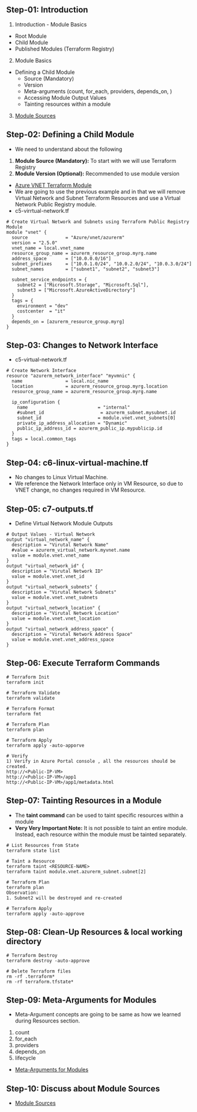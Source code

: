 ## Step-01: Introduction
1. Introduction - Module Basics  
  - Root Module
  - Child Module
  - Published Modules (Terraform Registry)

2. Module Basics
  - Defining a Child Module
    - Source (Mandatory)
    - Version
    - Meta-arguments (count, for_each, providers, depends_on, )
    - Accessing Module Output Values
    - Tainting resources within a module

3. [Module Sources](https://www.terraform.io/docs/language/modules/sources.html)    

## Step-02: Defining a Child Module
- We need to understand about the following
1. **Module Source (Mandatory):** To start with we will use Terraform Registry
2. **Module Version (Optional):** Recommended to use module version
- [Azure VNET Terraform Module](https://registry.terraform.io/modules/Azure/vnet/azurerm/latest)  
- We are going to use the previous example and in that we will remove Virtual Network and Subnet Terraform Resources and use a Virtual Network Public Registry module.
- c5-virrtual-network.tf
```t
# Create Virtual Network and Subnets using Terraform Public Registry Module
module "vnet" {
  source              = "Azure/vnet/azurerm"
  version = "2.5.0"
  vnet_name = local.vnet_name
  resource_group_name = azurerm_resource_group.myrg.name
  address_space       = ["10.0.0.0/16"]
  subnet_prefixes     = ["10.0.1.0/24", "10.0.2.0/24", "10.0.3.0/24"]
  subnet_names        = ["subnet1", "subnet2", "subnet3"]

  subnet_service_endpoints = {
    subnet2 = ["Microsoft.Storage", "Microsoft.Sql"],
    subnet3 = ["Microsoft.AzureActiveDirectory"]
  }
  tags = {
    environment = "dev"
    costcenter  = "it"
  }
  depends_on = [azurerm_resource_group.myrg]
}
```

## Step-03: Changes to Network Interface
- c5-virtual-network.tf
```t
# Create Network Interface
resource "azurerm_network_interface" "myvmnic" {
  name                = local.nic_name
  location            = azurerm_resource_group.myrg.location
  resource_group_name = azurerm_resource_group.myrg.name

  ip_configuration {
    name                          = "internal"
    #subnet_id                     = azurerm_subnet.mysubnet.id    
    subnet_id                     = module.vnet.vnet_subnets[0]
    private_ip_address_allocation = "Dynamic"
    public_ip_address_id = azurerm_public_ip.mypublicip.id
  }
  tags = local.common_tags
}
```

## Step-04: c6-linux-virtual-machine.tf
- No changes to Linux Virtual Machine.
- We reference the Network Interface only in VM Resource, so due to VNET change, no changes required in VM Resource.

## Step-05: c7-outputs.tf
- Define Virtual Network Module Outputs
```t
# Output Values - Virtual Network
output "virtual_network_name" {
  description = "Virutal Network Name"
  #value = azurerm_virtual_network.myvnet.name
  value = module.vnet.vnet_name
}
output "virtual_network_id" {
  description = "Virutal Network ID"
  value = module.vnet.vnet_id
}
output "virtual_network_subnets" {
  description = "Virutal Network Subnets"
  value = module.vnet.vnet_subnets
}
output "virtual_network_location" {
  description = "Virutal Network Location"
  value = module.vnet.vnet_location
}
output "virtual_network_address_space" {
  description = "Virutal Network Address Space"
  value = module.vnet.vnet_address_space
}
```

## Step-06: Execute Terraform Commands
```t
# Terraform Init
terraform init

# Terraform Validate
terraform validate

# Terraform Format
terraform fmt

# Terraform Plan
terraform plan

# Terraform Apply
terraform apply -auto-apporve

# Verify
1) Verify in Azure Portal console , all the resources should be created.
http://<Public-IP-VM>
http://<Public-IP-VM>/app1
http://<Public-IP-VM>/app1/metadata.html
```

## Step-07: Tainting Resources in a Module
- The **taint command** can be used to taint specific resources within a module
- **Very Very Important Note:** It is not possible to taint an entire module. Instead, each resource within the module must be tainted separately.
```t
# List Resources from State
terraform state list

# Taint a Resource
terraform taint <RESOURCE-NAME>
terraform taint module.vnet.azurerm_subnet.subnet[2]

# Terraform Plan
terraform plan
Observation:
1. Subnet2 will be destroyed and re-created

# Terraform Apply
terraform apply -auto-approve
```

## Step-08: Clean-Up Resources & local working directory
```t
# Terraform Destroy
terraform destroy -auto-approve

# Delete Terraform files
rm -rf .terraform*
rm -rf terraform.tfstate*
```

## Step-09: Meta-Arguments for Modules
- Meta-Argument concepts are going to be same as how we learned during Resources section.
1. count
2. for_each
3. providers
4. depends_on
5. lifecycle
- [Meta-Arguments for Modules](https://www.terraform.io/docs/language/modules/syntax.html#meta-arguments)


## Step-10: Discuss about Module Sources
- [Module Sources](https://www.terraform.io/docs/language/modules/sources.html)   
